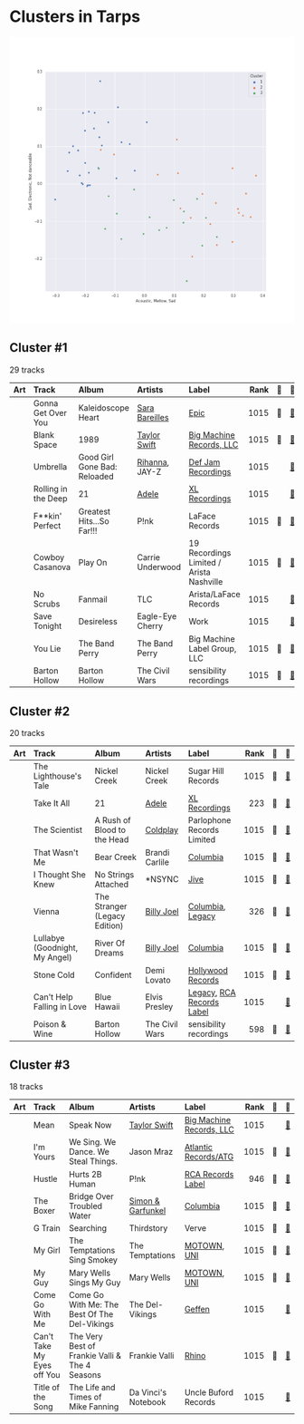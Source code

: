 # Clusters in Tarps

![Comparison of Cluster](../../../images/playlists/tarps/clusters/clusters_scatter.png)

## Cluster #1

29 tracks

| Art | Track | Album | Artists | Label | Rank | 💚 | 🔗 |
|:---|:---|:---|:---|:---|---:|:---|:---|
| <img src="https://i.scdn.co/image/ab67616d0000b2733fa3caf3da101e3cd28a53a6" alt="" width="50" /> | Gonna Get Over You | Kaleidoscope Heart | [Sara Bareilles](../../../../artists/sara_bareilles/overview.md) | [Epic](../../../../labels/epic) | 1015 | 💚 | [🔗](https://open.spotify.com/track/45ou2UBThJA4WtFGIiYLI3) |
| <img src="https://i.scdn.co/image/ab67616d0000b2739abdf14e6058bd3903686148" alt="" width="50" /> | Blank Space | 1989 | [Taylor Swift](../../../../artists/taylor_swift/overview.md) | [Big Machine Records, LLC](../../../../labels/big_machine_records) | 1015 | 💚 | [🔗](https://open.spotify.com/track/1p80LdxRV74UKvL8gnD7ky) |
| <img src="https://i.scdn.co/image/ab67616d0000b273f9f27162ab1ed45b8d7a7e98" alt="" width="50" /> | Umbrella | Good Girl Gone Bad: Reloaded | [Rihanna](../../../../artists/rihanna/overview.md), JAY-Z | [Def Jam Recordings](../../../../labels/def_jam_recordings) | 1015 | | [🔗](https://open.spotify.com/track/49FYlytm3dAAraYgpoJZux) |
| <img src="https://i.scdn.co/image/ab67616d0000b2732118bf9b198b05a95ded6300" alt="" width="50" /> | Rolling in the Deep | 21 | [Adele](../../../../artists/adele/overview.md) | [XL Recordings](../../../../labels/xl_recordings) | 1015 | | [🔗](https://open.spotify.com/track/1c8gk2PeTE04A1pIDH9YMk) |
| <img src="https://i.scdn.co/image/ab67616d0000b2730eb56329734f9400c1639359" alt="" width="50" /> | F**kin' Perfect | Greatest Hits...So Far!!! | P!nk | LaFace Records | 1015 | 💚 | [🔗](https://open.spotify.com/track/3MGJF1CDFGfjXESL2Heva0) |
| <img src="https://i.scdn.co/image/ab67616d0000b27303668e3f13559554eca8ccc6" alt="" width="50" /> | Cowboy Casanova | Play On | Carrie Underwood | 19 Recordings Limited / Arista Nashville | 1015 | 💚 | [🔗](https://open.spotify.com/track/6OqdF0vHI9xkqswI7EK0cD) |
| <img src="https://i.scdn.co/image/ab67616d0000b27361ffafd5e31a37336531cf95" alt="" width="50" /> | No Scrubs | Fanmail | TLC | Arista/LaFace Records | 1015 | | [🔗](https://open.spotify.com/track/1KGi9sZVMeszgZOWivFpxs) |
| <img src="https://i.scdn.co/image/ab67616d0000b273aacc6949864aa4c1073d3060" alt="" width="50" /> | Save Tonight | Desireless | Eagle-Eye Cherry | Work | 1015 | | [🔗](https://open.spotify.com/track/1t2Hq2WIBcZINOEnK6mdJG) |
| <img src="https://i.scdn.co/image/ab67616d0000b2735726e327fd968a6fb5974350" alt="" width="50" /> | You Lie | The Band Perry | The Band Perry | Big Machine Label Group, LLC | 1015 | 💚 | [🔗](https://open.spotify.com/track/462tT5pBVstoLcOSJsBBKw) |
| <img src="https://i.scdn.co/image/ab67616d0000b2737ebde0a5bb07f53a99c15224" alt="" width="50" /> | Barton Hollow | Barton Hollow | The Civil Wars | sensibility recordings | 1015 | 💚 | [🔗](https://open.spotify.com/track/6ZOBY9RG2tcxXX0ohKtfRc) |
## Cluster #2

20 tracks

| Art | Track | Album | Artists | Label | Rank | 💚 | 🔗 |
|:---|:---|:---|:---|:---|---:|:---|:---|
| <img src="https://i.scdn.co/image/ab67616d0000b2739ab215825eb77076b1b4b387" alt="" width="50" /> | The Lighthouse's Tale | Nickel Creek | Nickel Creek | Sugar Hill Records | 1015 | 💚 | [🔗](https://open.spotify.com/track/05HjafWVI238CLw5RDNkas) |
| <img src="https://i.scdn.co/image/ab67616d0000b2732118bf9b198b05a95ded6300" alt="" width="50" /> | Take It All | 21 | [Adele](../../../../artists/adele/overview.md) | [XL Recordings](../../../../labels/xl_recordings) | 223 | 💚 | [🔗](https://open.spotify.com/track/08YJEcxGtYXwCGqXMZDiyQ) |
| <img src="https://i.scdn.co/image/ab67616d0000b273de09e02aa7febf30b7c02d82" alt="" width="50" /> | The Scientist | A Rush of Blood to the Head | [Coldplay](../../../../artists/coldplay/overview.md) | Parlophone Records Limited | 1015 | 💚 | [🔗](https://open.spotify.com/track/75JFxkI2RXiU7L9VXzMkle) |
| <img src="https://i.scdn.co/image/ab67616d0000b273f5aac98410fb9e64e29827d4" alt="" width="50" /> | That Wasn't Me | Bear Creek | Brandi Carlile | [Columbia](../../../../labels/columbia) | 1015 | 💚 | [🔗](https://open.spotify.com/track/6iqAJh3X8bf94eo4reme5L) |
| <img src="https://i.scdn.co/image/ab67616d0000b273a6cb8fab778e1efc406a5909" alt="" width="50" /> | I Thought She Knew | No Strings Attached | *NSYNC | [Jive](../../../../labels/jive) | 1015 | 💚 | [🔗](https://open.spotify.com/track/0b4u7IhBY61kSmS8wVIPYg) |
| <img src="https://i.scdn.co/image/ab67616d0000b2736ce61113662ecf693b605ee5" alt="" width="50" /> | Vienna | The Stranger (Legacy Edition) | [Billy Joel](../../../../artists/billy_joel/overview.md) | [Columbia](../../../../labels/columbia), [Legacy](../../../../labels/legacy) | 326 | 💚 | [🔗](https://open.spotify.com/track/4U45aEWtQhrm8A5mxPaFZ7) |
| <img src="https://i.scdn.co/image/ab67616d0000b273d81c87cd4fa07351a5d14a71" alt="" width="50" /> | Lullabye (Goodnight, My Angel) | River Of Dreams | [Billy Joel](../../../../artists/billy_joel/overview.md) | [Columbia](../../../../labels/columbia) | 1015 | 💚 | [🔗](https://open.spotify.com/track/4cURHmiuYii52BVbhrGbv0) |
| <img src="https://i.scdn.co/image/ab67616d0000b273ed164cf1c10f028e8f528784" alt="" width="50" /> | Stone Cold | Confident | Demi Lovato | [Hollywood Records](../../../../labels/hollywood_records) | 1015 | 💚 | [🔗](https://open.spotify.com/track/3by8IfnW9dZ2t4pZw1WVxz) |
| <img src="https://i.scdn.co/image/ab67616d0000b273f96cefb0197694ad440c3314" alt="" width="50" /> | Can't Help Falling in Love | Blue Hawaii | Elvis Presley | [Legacy](../../../../labels/legacy), [RCA Records Label](../../../../labels/rca_records_label) | 1015 | | [🔗](https://open.spotify.com/track/44AyOl4qVkzS48vBsbNXaC) |
| <img src="https://i.scdn.co/image/ab67616d0000b2737ebde0a5bb07f53a99c15224" alt="" width="50" /> | Poison & Wine | Barton Hollow | The Civil Wars | sensibility recordings | 598 | 💚 | [🔗](https://open.spotify.com/track/4BFudy2Zbryi9a1KFad66B) |
## Cluster #3

18 tracks

| Art | Track | Album | Artists | Label | Rank | 💚 | 🔗 |
|:---|:---|:---|:---|:---|---:|:---|:---|
| <img src="https://i.scdn.co/image/ab67616d0000b273e11a75a2f2ff39cec788a015" alt="" width="50" /> | Mean | Speak Now | [Taylor Swift](../../../../artists/taylor_swift/overview.md) | [Big Machine Records, LLC](../../../../labels/big_machine_records) | 1015 | | [🔗](https://open.spotify.com/track/5yEPktRqvIhko5QFF3aBhQ) |
| <img src="https://i.scdn.co/image/ab67616d0000b273125b1a330b6f6100ab19dbed" alt="" width="50" /> | I'm Yours | We Sing. We Dance. We Steal Things. | Jason Mraz | [Atlantic Records/ATG](../../../../labels/atlantic_records) | 1015 | 💚 | [🔗](https://open.spotify.com/track/1EzrEOXmMH3G43AXT1y7pA) |
| <img src="https://i.scdn.co/image/ab67616d0000b273786cb106c8bb0c15c86a93a0" alt="" width="50" /> | Hustle | Hurts 2B Human | P!nk | [RCA Records Label](../../../../labels/rca_records_label) | 946 | 💚 | [🔗](https://open.spotify.com/track/6BVmygBQhe4pTZQgKkzstD) |
| <img src="https://i.scdn.co/image/ab67616d0000b273ba7fe7dd76cd4307e57dd75f" alt="" width="50" /> | The Boxer | Bridge Over Troubled Water | [Simon & Garfunkel](../../../../artists/simon___garfunkel/overview.md) | [Columbia](../../../../labels/columbia) | 1015 | 💚 | [🔗](https://open.spotify.com/track/76TZCvJ8GitQ2FA1q5dKu0) |
| <img src="https://i.scdn.co/image/ab67616d0000b2737c307424da176f146b8a27e7" alt="" width="50" /> | G Train | Searching | Thirdstory | Verve | 1015 | 💚 | [🔗](https://open.spotify.com/track/0vYIpioP94c4gwxOyopklE) |
| <img src="https://i.scdn.co/image/ab67616d0000b2731a5b6271ae1c8497df20916e" alt="" width="50" /> | My Girl | The Temptations Sing Smokey | The Temptations | [MOTOWN](../../../../labels/motown), [UNI](../../../../labels/uni) | 1015 | 💚 | [🔗](https://open.spotify.com/track/745H5CctFr12Mo7cqa1BMH) |
| <img src="https://i.scdn.co/image/ab67616d0000b2735b50e493598153b926ded824" alt="" width="50" /> | My Guy | Mary Wells Sings My Guy | Mary Wells | [MOTOWN](../../../../labels/motown), [UNI](../../../../labels/uni) | 1015 | 💚 | [🔗](https://open.spotify.com/track/4591VqUIXysNlmI5NcAIUd) |
| <img src="https://i.scdn.co/image/ab67616d0000b273c223c0c9fc255e7019a5296a" alt="" width="50" /> | Come Go With Me | Come Go With Me: The Best Of The Del-Vikings | The Del-Vikings | [Geffen](../../../../labels/geffen) | 1015 | | [🔗](https://open.spotify.com/track/4IYyGIbMS5ZkxDXGfPIrXr) |
| <img src="https://i.scdn.co/image/ab67616d0000b273b96c21e15c091eb98a6c88a4" alt="" width="50" /> | Can't Take My Eyes off You | The Very Best of Frankie Valli & The 4 Seasons | Frankie Valli | [Rhino](../../../../labels/rhino) | 1015 | 💚 | [🔗](https://open.spotify.com/track/6ft9PAgNOjmZ2kFVP7LGqb) |
| <img src="https://i.scdn.co/image/ab67616d0000b27314ed51ab46ef0765182bb8a0" alt="" width="50" /> | Title of the Song | The Life and Times of Mike Fanning | Da Vinci's Notebook | Uncle Buford Records | 1015 | | [🔗](https://open.spotify.com/track/7gy5okcNSFHjSDv4b6jt5g) |